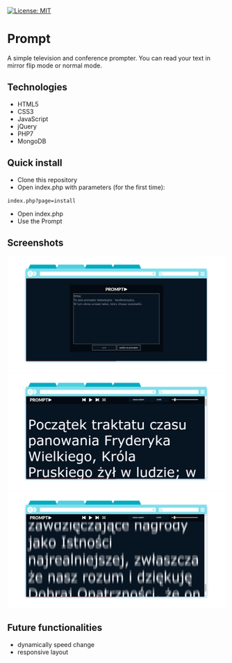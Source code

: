 
[![License: MIT](https://img.shields.io/badge/License-MIT-yellow.svg)](https://opensource.org/licenses/MIT)
# Prompt
A simple television and conference prompter. You can read your text in mirror flip mode or normal mode.
## Technologies
* HTML5
* CSS3
* JavaScript
* jQuery
* PHP7
* MongoDB
## Quick install
* Clone this repository
* Open index.php with parameters (for the first time):
```
index.php?page=install
```
* Open index.php
* Use the Prompt

## Screenshots
![Screen](https://github.com/janjedrzejak/Prompt/blob/demo/demo/1.png?raw=true)
![Screen](https://github.com/janjedrzejak/Prompt/blob/demo/demo/2.png?raw=true)
![Screen](https://github.com/janjedrzejak/Prompt/blob/demo/demo/3.png?raw=true)

## Future functionalities
* dynamically speed change
* responsive layout
